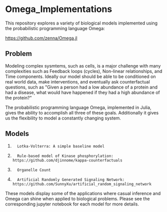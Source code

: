 # Omega_Implementations
This repository explores a variety of biological models implemented using the probabilistic programming language Omega:

https://github.com/zenna/Omega.jl

## Problem

Modeling complex sysmtems, such as cells, is a major challenge with many complexities such as Feedback loops (cycles), Non-linear relationships, and Time components. Ideally our model should be able to be conditioned on real world data, make interventions, and eventually ask counterfactual questions, such as "Given a person had a low abundance of a protein and had a disease, what would have happened if they had a high abundance of the protein?"

The probabilistic programming language Omega, implemented in Julia, gives the ability to accomplish all three of these goals. Additionally it gives us the flexibility to model a constantly changing system.

## Models

1.       Lotka-Volterra: A simple baseline model

2.       Rule-based model of Kinase phosphorylation: https://github.com/djinnome/kappa-counterfactuals 

3.       Organelle Count

4.       Artificial Randomly Generated Signaling Network: https://github.com/SunnyXu/artificial_random_signaling_network

These models display some of the applications where casual inference and Omega can shine when applied to biological problems. Please see the corresponding jupyter notebook for each model for more details.
